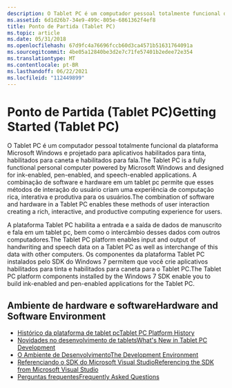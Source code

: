 ```yaml
---
description: O Tablet PC é um computador pessoal totalmente funcional da plataforma Microsoft Windows e projetado para aplicativos habilitados para tinta, habilitados para caneta e habilitados para fala.
ms.assetid: 6d1d26b7-34e9-499c-805e-6861362f4ef8
title: Ponto de Partida (Tablet PC)
ms.topic: article
ms.date: 05/31/2018
ms.openlocfilehash: 67d9fc4a76696fccb60d3ca4571b51631764091a
ms.sourcegitcommit: 4be05a12840be3d2e7c71fe57401b2edee72e354
ms.translationtype: MT
ms.contentlocale: pt-BR
ms.lasthandoff: 06/22/2021
ms.locfileid: "112449899"
---
```

# <a name="getting-started-tablet-pc"></a><span data-ttu-id="0d31a-103">Ponto de Partida (Tablet PC)</span><span class="sxs-lookup"><span data-stu-id="0d31a-103">Getting Started (Tablet PC)</span></span>

<span data-ttu-id="0d31a-104">O Tablet PC é um computador pessoal totalmente funcional da plataforma Microsoft Windows e projetado para aplicativos habilitados para tinta, habilitados para caneta e habilitados para fala.</span><span class="sxs-lookup"><span data-stu-id="0d31a-104">The Tablet PC is a fully functional personal computer powered by Microsoft Windows and designed for ink-enabled, pen-enabled, and speech-enabled applications.</span></span> <span data-ttu-id="0d31a-105">A combinação de software e hardware em um tablet pc permite que esses métodos de interação do usuário criam uma experiência de computação rica, interativa e produtiva para os usuários.</span><span class="sxs-lookup"><span data-stu-id="0d31a-105">The combination of software and hardware in a Tablet PC enables these methods of user interaction creating a rich, interactive, and productive computing experience for users.</span></span>

<span data-ttu-id="0d31a-106">A plataforma Tablet PC habilita a entrada e a saída de dados de manuscrito e fala em um tablet pc, bem como o intercâmbio desses dados com outros computadores.</span><span class="sxs-lookup"><span data-stu-id="0d31a-106">The Tablet PC platform enables input and output of handwriting and speech data on a Tablet PC as well as interchange of this data with other computers.</span></span> <span data-ttu-id="0d31a-107">Os componentes da plataforma Tablet PC instalados pelo SDK do Windows 7 permitem que você crie aplicativos habilitados para tinta e habilitados para caneta para o Tablet PC.</span><span class="sxs-lookup"><span data-stu-id="0d31a-107">The Tablet PC platform components installed by the Windows 7 SDK enable you to build ink-enabled and pen-enabled applications for the Tablet PC.</span></span>

## <a name="hardware-and-software-environment"></a><span data-ttu-id="0d31a-108">Ambiente de hardware e software</span><span class="sxs-lookup"><span data-stu-id="0d31a-108">Hardware and Software Environment</span></span>

-   [<span data-ttu-id="0d31a-109">Histórico da plataforma de tablet pc</span><span class="sxs-lookup"><span data-stu-id="0d31a-109">Tablet PC Platform History</span></span>](tablet-pc-platform-history.md)
-   [<span data-ttu-id="0d31a-110">Novidades no desenvolvimento de tablets</span><span class="sxs-lookup"><span data-stu-id="0d31a-110">What's New in Tablet PC Development</span></span>](what-s-new-in-tablet-pc-development.md)
-   [<span data-ttu-id="0d31a-111">O Ambiente de Desenvolvimento</span><span class="sxs-lookup"><span data-stu-id="0d31a-111">The Development Environment</span></span>](the-development-environment.md)
-   [<span data-ttu-id="0d31a-112">Referenciando o SDK do Microsoft Visual Studio</span><span class="sxs-lookup"><span data-stu-id="0d31a-112">Referencing the SDK from Microsoft Visual Studio</span></span>](referencing-the-sdk-from-microsoft-visual-studio.md)
-   [<span data-ttu-id="0d31a-113">Perguntas frequentes</span><span class="sxs-lookup"><span data-stu-id="0d31a-113">Frequently Asked Questions</span></span>](frequently-asked-questions.yml)

 

 



